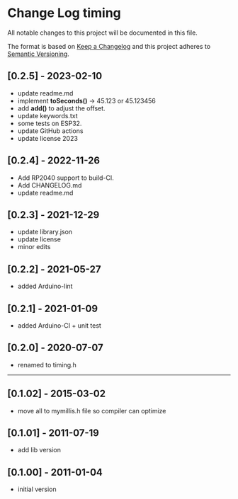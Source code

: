 # Change Log timing

All notable changes to this project will be documented in this file.

The format is based on [Keep a Changelog](http://keepachangelog.com/)
and this project adheres to [Semantic Versioning](http://semver.org/).


## [0.2.5] - 2023-02-10
- update readme.md
- implement **toSeconds()** -> 45.123 or 45.123456
- add **add()** to adjust the offset.
- update keywords.txt
- some tests on ESP32.
- update GitHub actions
- update license 2023


## [0.2.4] - 2022-11-26
- Add RP2040 support to build-CI.
- Add CHANGELOG.md
- update readme.md

## [0.2.3] - 2021-12-29
- update library.json
- update license
- minor edits

## [0.2.2] - 2021-05-27
- added Arduino-lint

## [0.2.1] - 2021-01-09
- added Arduino-CI + unit test

## [0.2.0] - 2020-07-07
- renamed to timing.h

----

## [0.1.02] - 2015-03-02
- move all to mymillis.h file so compiler can optimize

## [0.1.01] - 2011-07-19
- add lib version

## [0.1.00] - 2011-01-04
- initial version
